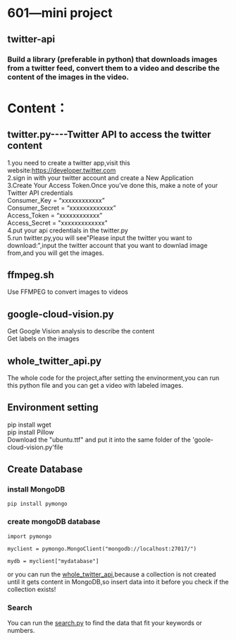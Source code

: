 # 601—mini project
## twitter-api
### Build a library (preferable in python) that downloads images from a twitter feed, convert them to a video and describe the content of the images in the video.

# Content：

## twitter.py----Twitter API to access the twitter content  
1.you need to create a twitter app,visit this website:https://developer.twitter.com  
2.sign in with your twitter account and create a New Application  
3.Create Your Access Token.Once you’ve done this, make a note of your Twitter API credentials  
Consumer_Key = “xxxxxxxxxxxx”   
Consumer_Secret  = “xxxxxxxxxxxxx”  
Access_Token  = “xxxxxxxxxxxx”  
Access_Secret = "xxxxxxxxxxxxx"  
4.put your api credentials in the twitter.py  
5.run twitter.py,you will see"Please input the twitter you want to download:",input the twitter account that you want to downlad image from,and you will get the images.

## ffmpeg.sh  
  Use FFMPEG to convert images to videos

## google-cloud-vision.py  
  Get Google Vision analysis to describe the content  
  Get labels on the images

## whole_twitter_api.py  
  The whole code for the project,after setting the envinorment,you can run this python file and you can get a video with labeled images.
  
## Environment setting  
  pip install wget  
  pip install Pillow  
  Download the "ubuntu.ttf" and put it into the same folder of the 'goole-cloud-vision.py'file
  
  
## Create Database
### install MongoDB
```
pip install pymongo
```
### create mongoDB database
```
import pymongo

myclient = pymongo.MongoClient("mongodb://localhost:27017/")

mydb = myclient["mydatabase"]
```
or you can run the [whole_twitter_api](https://github.com/crazieemma/601_twitter-api/blob/database_mongoDB/whole_twitter_api.py),because a collection is not created until it gets content in MongoDB,so insert data into it before you check if the collection exists!

### Search   
You can run the [search.py](https://github.com/crazieemma/601_twitter-api/blob/database_mongoDB/search.py) to find the data that fit your keywords or numbers.
